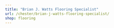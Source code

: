 ```yaml
---
title: "Brian J. Watts Flooring Specialist"
url: /chester/brian-j-watts-flooring-specialist/
shop: flooring
---
```

